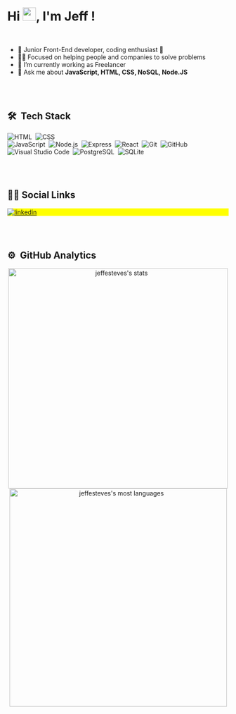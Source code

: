 <h1 align="left">Hi <img src="https://raw.githubusercontent.com/kaueMarques/kaueMarques/master/hi.gif" width="30px">, I'm Jeff !</h1>

<br>

- 🌱 Junior Front-End developer, coding enthusiast 🙌
- 🧔🏽 Focused on helping people and companies to solve problems
- 🔭 I’m currently working as Freelancer
- 💬 Ask me about **JavaScript, HTML, CSS, NoSQL, Node.JS**

<br><br>

## 🛠 &nbsp;Tech Stack

![HTML](https://img.shields.io/badge/-HTML-05122A?style=flat&logo=HTML5)&nbsp;
![CSS](https://img.shields.io/badge/-CSS-05122A?style=flat&logo=CSS3&logoColor=1572B6)&nbsp;	
![JavaScript](https://img.shields.io/badge/-JavaScript-05122A?style=flat&logo=javascript)&nbsp;
![Node.js](https://img.shields.io/badge/-Node.js-05122A?style=flat&logo=node.js)&nbsp;
![Express](https://img.shields.io/badge/-Express.js-05122A?style=flat&logo=express.js)&nbsp;
![React](https://img.shields.io/badge/-React-05122A?style=flat&logo=react)&nbsp;
![Git](https://img.shields.io/badge/-Git-05122A?style=flat&logo=git)&nbsp;
![GitHub](https://img.shields.io/badge/-GitHub-05122A?style=flat&logo=github)&nbsp;
![Visual Studio Code](https://img.shields.io/badge/-Visual%20Studio%20Code-05122A?style=flat&logo=visual-studio-code&logoColor=007ACC)&nbsp;
![PostgreSQL](https://img.shields.io/badge/-PostgreSQL-05122A?style=flat&logo=postgresql)&nbsp;
![SQLite](https://img.shields.io/badge/-SQLite-05122A?style=flat&logo=sqlite)&nbsp;

<br><br>

## &#129492;&#127997; Social Links

<p align="left" style="background:yellow">

<a href="https://www.linkedin.com/in/jefferson-esteves-518081169/" target="_blank">
  <img align="center" src="https://img.shields.io/badge/-JeffEsteves-05122A?style=flat&logo=linkedin" alt="linkedin"/>
</a>

</p>

<br><br>

## ⚙️ &nbsp;GitHub Analytics


<p align="center">
<img width="500em" src="https://github-readme-stats.vercel.app/api?username=jeffesteves&show_icons=true&theme=vision-friendly-dark" alt="jeffesteves's stats"/> <img width="495em" src="https://github-readme-stats.vercel.app/api/top-langs/?username=jeffesteves&layout=compact&theme=vision-friendly-dark" alt="jeffesteves's most languages"/>
</p>




<!--
**JeffEsteves/jeffesteves** is a ✨ _special_ ✨ repository because its `README.md` (this file) appears on your GitHub profile.

Here are some ideas to get you started:

- 🔭 I’m currently working on ...
- 🌱 I’m currently learning ...
- 👯 I’m looking to collaborate on ...
- 🤔 I’m looking for help with ...

- 📫 How to reach me: ...
- 😄 Pronouns: ...
- ⚡ Fun fact: ...
-->
